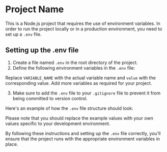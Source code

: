 # Project Name

This is a Node.js project that requires the use of environment variables. In order to run the project locally or in a production environment, you need to set up a `.env` file.

## Setting up the .env file

1. Create a file named `.env` in the root directory of the project.
2. Define the following environment variables in the `.env` file:


Replace `VARIABLE_NAME` with the actual variable name and `value` with the corresponding value. Add more variables as required for your project.

3. Make sure to add the `.env` file to your `.gitignore` file to prevent it from being committed to version control.

Here's an example of how the `.env` file structure should look:

Please note that you should replace the example values with your own values specific to your development environment.

By following these instructions and setting up the `.env` file correctly, you'll ensure that the project runs with the appropriate environment variables in place.

